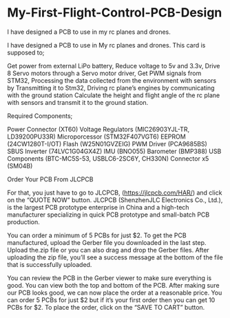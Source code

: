 # My-First-Flight-Control-PCB-Design
I have designed a PCB to use in my rc planes and drones.


I have designed a PCB to use in My rc planes and drones. This card is supposed to; 

Get power from external LiPo battery, 
Reduce voltage to 5v and 3.3v, 
Drive 8 Servo motors through a Servo motor driver, 
Get PWM signals from STM32, 
Processing the data collected from the environment with sensors by Transmitting it to Stm32, 
Driving rc plane’s engines by communicating with the ground station 
Calculate the height and flight angle of the rc plane with sensors and transmit it to the ground station. 


Required Components; 

Power Connector (XT60) 
Voltage Regulators (MIC26903YJL-TR, LD39200PU33R) 
Microporcessor (STM32F407VGT6) 
EEPROM (24CW1280T-I/OT) 
Flash (W25N01GVZEIG) 
PWM Driver (PCA9685BS) 
SBUS Inverter (74LVC1G04GX4Z) 
IMU (BNO055) 
Barometer (BMP388) 
USB Components (BTC-MC5S-53, USBLC6-2SC6Y, CH330N) 
Connector x5 (SM04B) 


Order Your PCB From JLCPCB 

For that, you just have to go to JLCPCB, (https://jlcpcb.com/HAR/) and click on the “QUOTE NOW” button. JLCPCB (ShenzhenJLC Electronics Co., Ltd.), is the largest PCB prototype enterprise in China and a high-tech manufacturer specializing in quick PCB prototype and small-batch PCB production. 

You can order a minimum of 5 PCBs for just $2. To get the PCB manufactured, upload the Gerber file you downloaded in the last step. Upload the.zip file or you can also drag and drop the Gerber files. After uploading the zip file, you’ll see a success message at the bottom of the file that is successfully uploaded. 

You can review the PCB in the Gerber viewer to make sure everything is good. You can view both the top and bottom of the PCB. After making sure our PCB looks good, we can now place the order at a reasonable price. You can order 5 PCBs for just $2 but if it’s your first order then you can get 10 PCBs for $2. To place the order, click on the “SAVE TO CART” button. 
